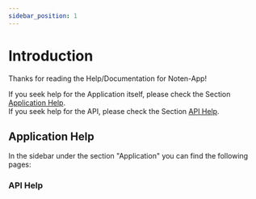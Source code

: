 ```yaml
---
sidebar_position: 1
---
```


# Introduction

Thanks for reading the Help/Documentation for Noten-App!

If you seek help for the Application itself, please check the Section [Application Help](#application-help).  
If you seek help for the API, please check the Section [API Help](#api-help).

## Application Help

In the sidebar under the section "Application" you can find the following pages:

### API Help

